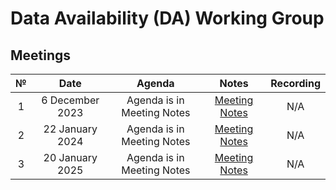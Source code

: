 # Data Availability (DA) Working Group

## Meetings

| № |      Date       |           Agenda           |                                                           Notes                                                            | Recording |
|:-:|:---------------:|:--------------------------:|:--------------------------------------------------------------------------------------------------------------------------:|:---------:|
| 1 | 6 December 2023 | Agenda is in Meeting Notes | [Meeting Notes](https://github.com/celestiaorg/data-availability-wg/blob/main/meeting-notes/2023-12-06-initial-meeting.md) |    N/A    |
| 2 | 22 January 2024 | Agenda is in Meeting Notes |    [Meeting Notes](https://github.com/celestiaorg/data-availability-wg/blob/main/meeting-notes/2024-01-22-meeting-2.md)    |    N/A    |
| 3 | 20 January 2025 | Agenda is in Meeting Notes |    [Meeting Notes](https://github.com/celestiaorg/data-availability-wg/blob/main/meeting-notes/2025-01-20.md)    |    N/A    |



